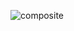 ![composite](https://github.com/alanfmorato/bertoti/assets/102003274/2d7319dd-3def-4e2e-bfce-4eb568a54ad4)
